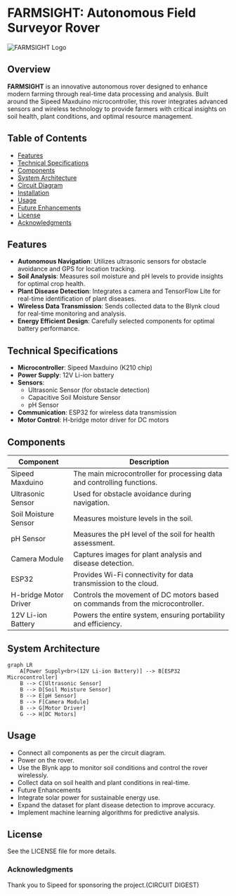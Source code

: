# FARMSIGHT: Autonomous Field Surveyor Rover

![FARMSIGHT Logo](link-to-your-logo-image)

## Overview

**FARMSIGHT** is an innovative autonomous rover designed to enhance modern farming through real-time data processing and analysis. Built around the Sipeed Maxduino microcontroller, this rover integrates advanced sensors and wireless technology to provide farmers with critical insights on soil health, plant conditions, and optimal resource management.

## Table of Contents

- [Features](#features)
- [Technical Specifications](#technical-specifications)
- [Components](#components)
- [System Architecture](#system-architecture)
- [Circuit Diagram](#circuit-diagram)
- [Installation](#installation)
- [Usage](#usage)
- [Future Enhancements](#future-enhancements)
- [License](#license)
- [Acknowledgments](#acknowledgments)

## Features

- **Autonomous Navigation**: Utilizes ultrasonic sensors for obstacle avoidance and GPS for location tracking.
- **Soil Analysis**: Measures soil moisture and pH levels to provide insights for optimal crop health.
- **Plant Disease Detection**: Integrates a camera and TensorFlow Lite for real-time identification of plant diseases.
- **Wireless Data Transmission**: Sends collected data to the Blynk cloud for real-time monitoring and analysis.
- **Energy Efficient Design**: Carefully selected components for optimal battery performance.

## Technical Specifications

- **Microcontroller**: Sipeed Maxduino (K210 chip)
- **Power Supply**: 12V Li-ion battery
- **Sensors**:
  - Ultrasonic Sensor (for obstacle detection)
  - Capacitive Soil Moisture Sensor
  - pH Sensor
- **Communication**: ESP32 for wireless data transmission
- **Motor Control**: H-bridge motor driver for DC motors

## Components

| Component                     | Description                                                                 |
|-------------------------------|-----------------------------------------------------------------------------|
| Sipeed Maxduino               | The main microcontroller for processing data and controlling functions.     |
| Ultrasonic Sensor             | Used for obstacle avoidance during navigation.                              |
| Soil Moisture Sensor          | Measures moisture levels in the soil.                                      |
| pH Sensor                     | Measures the pH level of the soil for health assessment.                   |
| Camera Module                 | Captures images for plant analysis and disease detection.                  |
| ESP32                         | Provides Wi-Fi connectivity for data transmission to the cloud.            |
| H-bridge Motor Driver         | Controls the movement of DC motors based on commands from the microcontroller. |
| 12V Li-ion Battery            | Powers the entire system, ensuring portability and efficiency.             |

## System Architecture

```mermaid
graph LR
    A[Power Supply<br>(12V Li-ion Battery)] --> B[ESP32 Microcontroller]
    B --> C[Ultrasonic Sensor]
    B --> D[Soil Moisture Sensor]
    B --> E[pH Sensor]
    B --> F[Camera Module]
    B --> G[Motor Driver]
    G --> H[DC Motors]
```
## Usage
- Connect all components as per the circuit diagram.
- Power on the rover.
- Use the Blynk app to monitor soil conditions and control the rover wirelessly.
- Collect data on soil health and plant conditions in real-time.
- Future Enhancements
- Integrate solar power for sustainable energy use.
- Expand the dataset for plant disease detection to improve accuracy.
- Implement machine learning algorithms for predictive analysis.

## License
See the LICENSE file for more details.

### Acknowledgments
Thank you to Sipeed for sponsoring the project.(CIRCUIT DIGEST)
